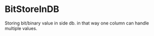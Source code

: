 # BitStoreInDB
Storing bit/binary value in side db. in that way one column can handle multiple values.
